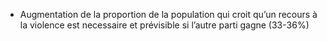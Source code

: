 - Augmentation de la proportion de la population qui croit qu’un recours à la violence est necessaire et prévisible si l’autre parti gagne (33-36%)